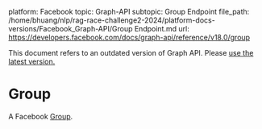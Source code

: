platform: Facebook
topic: Graph-API
subtopic: Group Endpoint
file_path: /home/bhuang/nlp/rag-race-challenge2-2024/platform-docs-versions/Facebook_Graph-API/Group Endpoint.md
url: https://developers.facebook.com/docs/graph-api/reference/v18.0/group

This document refers to an outdated version of Graph API. Please [use the latest version.](https://developers.facebook.com/docs/graph-api/reference/v19.0/group)

# Group

A Facebook [Group](https://www.facebook.com/help/1629740080681586).